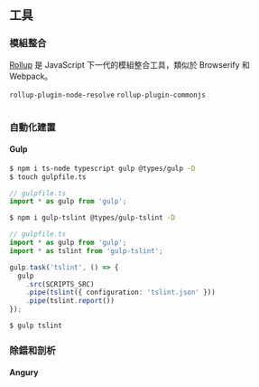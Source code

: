 ## 工具

### 模組整合

[Rollup](http://rollupjs.org/) 是 JavaScript 下一代的模組整合工具，類似於 Browserify 和 Webpack。

`rollup-plugin-node-resolve`
`rollup-plugin-commonjs`

```js

```

### 自動化建置

#### Gulp
```bash
$ npm i ts-node typescript gulp @types/gulp -D
$ touch gulpfile.ts
```

```ts
// gulpfile.ts
import * as gulp from 'gulp';
```

```bash
$ npm i gulp-tslint @types/gulp-tslint -D
```

```ts
// gulpfile.ts
import * as gulp from 'gulp';
import * as tslint from 'gulp-tslint';

gulp.task('tslint', () => {
  gulp
    .src(SCRIPTS_SRC)
    .pipe(tslint({ configuration: 'tslint.json' }))
    .pipe(tslint.report())
});
```

```bash
$ gulp tslint
```

### 除錯和剖析

#### Angury
